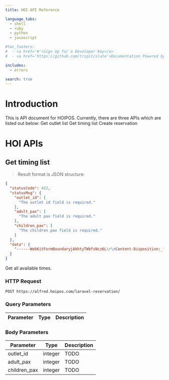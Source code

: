 ```yaml
---
title: HOI API Reference

language_tabs:
  - shell
  - ruby
  - python
  - javascript

#toc_footers:
#  - <a href='#'>Sign Up for a Developer Key</a>
#  - <a href='https://github.com/tripit/slate'>Documentation Powered by Slate</a>

includes:
  - errors

search: true
---
```


# Introduction

This is API document for HOIPOS. Currently, there are three APIs which are listed out below:
Get outlet list
Get timing list
Create reservation

<!---
# Authentication

> To authorize, use this code:

```ruby
require 'kittn'

api = Kittn::APIClient.authorize!('meowmeowmeow')
```

```python
import kittn

api = kittn.authorize('meowmeowmeow')
```

```shell
# With shell, you can just pass the correct header with each request
curl "api_endpoint_here"
  -H "Authorization: meowmeowmeow"
```

```javascript
const kittn = require('kittn');

let api = kittn.authorize('meowmeowmeow');
```

> Make sure to replace `meowmeowmeow` with your API key.

Kittn uses API keys to allow access to the API. You can register a new Kittn API key at our [developer portal](http://example.com/developers).

Kittn expects for the API key to be included in all API requests to the server in a header that looks like the following:

`Authorization: meowmeowmeow`

<aside class="notice">
You must replace <code>meowmeowmeow</code> with your personal API key.
</aside>
-->
# HOI APIs

## Get timing list

<!---
```ruby
require 'kittn'

api = Kittn::APIClient.authorize!('meowmeowmeow')
api.kittens.get
```

```python
import kittn

api = kittn.authorize('meowmeowmeow')
api.kittens.get()
```

```shell
curl "http://example.com/api/kittens"
  -H "Authorization: meowmeowmeow"
```

```javascript
const kittn = require('kittn');

let api = kittn.authorize('meowmeowmeow');
let kittens = api.kittens.get();
```
curl "https://alfred.hoipos.com/laravel-reservation/"
-->
> Result format is JSON structure:

```json
{
  "statusCode": 422,
  "statusMsg": {
    "outlet_id": [
      "The outlet id field is required."
    ],
    "adult_pax": [
      "The adult pax field is required."
    ],
    "children_pax": [
      "The children pax field is required."
    ]
  },
  "data": {
    "------WebKitFormBoundaryjAkhtyTWbfsNcz6L\r\nContent-Disposition:_form-data;_name": "\"outlet_id\"\r\n\r\n1\r\n------WebKitFormBoundaryjAkhtyTWbfsNcz6L\r\nContent-Disposition: form-data; name=\"adult_pax\"\r\n\r\n1\r\n------WebKitFormBoundaryjAkhtyTWbfsNcz6L\r\nContent-Disposition: form-data; name=\"children_pax\"\r\n\r\n0\r\n------WebKitFormBoundaryjAkhtyTWbfsNcz6L--"
  }
}
```

Get all available times.

### HTTP Request

`POST https://alfred.hoipos.com/laravel-reservation/`

### Query Parameters

Parameter | Type | Description
--------- | ------- | -----------


### Body Parameters
Parameter | Type | Description
--------- | ------- | -----------
outlet_id | integer | TODO
adult_pax | integer | TODO
children_pax | integer | TODO

<!---
<aside class="success">
Remember — a happy kitten is an authenticated kitten!
</aside>
-->



